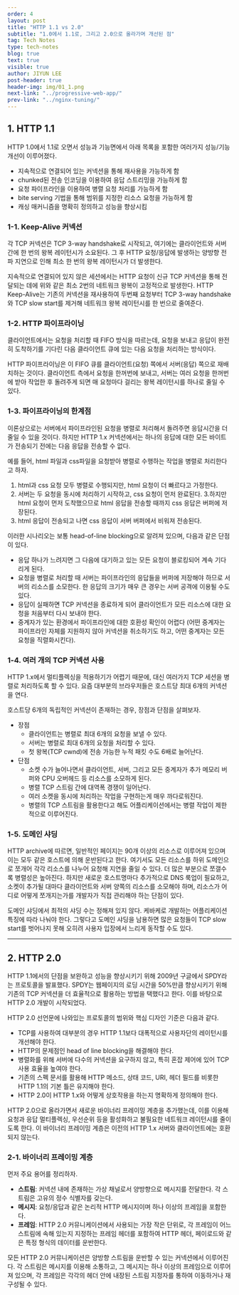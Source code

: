 ```yaml
---
order: 4
layout: post
title: "HTTP 1.1 vs 2.0"
subtitle: "1.0에서 1.1로, 그리고 2.0으로 올라가며 개선된 점"
tag: Tech Notes
type: tech-notes
blog: true
text: true
visible: true
author: JIYUN LEE
post-header: true
header-img: img/01_1.png
next-link: "../progressive-web-app/"
prev-link: "../nginx-tuning/"
---
```


## 1. HTTP 1.1

HTTP 1.0에서 1.1로 오면서 성능과 기능면에서 아래 목록을 포함한 여러가지 성능/기능 개선이 이루어졌다.

- 지속적으로 연결되어 있는 커넥션을 통해 재사용을 가능하게 함
- chunked된 전송 인코딩을 이용하여 응답 스트리밍을 가능하게 함
- 요청 파이프라인을 이용하여 병렬 요청 처리를 가능하게 함
- bite serving 기법을 통해 범위를 지정한 리소스 요청을 가능하게 함
- 캐싱 매커니즘을 명확히 정의하고 성능을 향상시킴

### 1-1. Keep-Alive 커넥션

각 TCP 커넥션은 TCP 3-way handshake로 시작되고, 여기에는 클라이언트와 서버 간에 한 번의 왕복 레이턴시가 소요된다. 그 후 HTTP 요청/응답에 발생하는 양방향 전파 지연으로 인해 최소 한 번의 왕복 레이턴시가 더 발생한다.

지속적으로 연결되어 있지 않은 세션에서는 HTTP 요청이 신규 TCP 커넥션을 통해 전달되는 데에 위와 같은 최소 2번의 네트워크 왕복이 고정적으로 발생한다. HTTP Keep-Alive는 기존의 커넥션을 재사용하여 두번째 요청부터 TCP 3-way handshake와 TCP slow start를 제거해 네트워크 왕복 레이턴시를 한 번으로 줄여준다.

### 1-2. HTTP 파이프라이닝

클라이언트에서는 요청을 처리할 때 FIFO 방식을 따르는데, 요청을 보내고 응답이 완전히 도착하기를 기다린 다음 클라이언트 큐에 있는 다음 요청을 처리하는 방식이다.

HTTP 파이프라이닝은 이 FIFO 큐를 클라이언트(요청) 쪽에서 서버(응답) 쪽으로 재배치하는 것이다. 클라이언트 측에서 요청을 한꺼번에 보내고, 서버는 여러 요청을 한꺼번에 받아 작업한 후 돌려주게 되면 매 요청마다 걸리는 왕복 레이턴시를 하나로 줄일 수 있다.

### 1-3. 파이프라이닝의 한계점

이론상으로는 서버에서 파이프라인된 요청을 병렬로 처리해서 돌려주면 응답시간을 더 줄일 수 있을 것이다. 하지만 HTTP 1.x 커넥션에서는 하나의 응답에 대한 모든 바이트가 전송되기 전에는 다음 응답을 전송할 수 없다.

예를 들어, html 파일과 css파일을 요청받아 병렬로 수행하는 작업을 병렬로 처리한다고 하자.

1. html과 css 요청 모두 병렬로 수행되지만, html 요청이 더 빠르다고 가정한다.
2. 서버는 두 요청을 동시에 처리하기 시작하고, css 요청이 먼저 완료된다.
3.하지만 html 요청이 먼저 도착했으므로 html 응답을 전송할 때까지 css 응답은 버퍼에 저장된다.
4. html 응답이 전송되고 나면 css 응답이 서버 버퍼에서 비워져 전송된다.

이러한 시나리오는 보통 head-of-line blocking으로 알려져 있으며, 다음과 같은 단점이 있다.

- 응답 하나가 느려지면 그 다음에 대기하고 있는 모든 요청이 블로킹되어 계속 기다리게 된다.
- 요청을 병렬로 처리할 때 서버는 파이프라인의 응답들을 버퍼에 저장해야 하므로 서버의 리소스를 소모한다. 한 응답의 크기가 매우 큰 경우는 서버 공격에 이용될 수도 있다.
- 응답이 실패하면 TCP 커넥션을 종료하게 되어 클라이언트가 모든 리소스에 대한 요청을 처음부터 다시 보내야 한다.
- 중계자가 있는 환경에서 파이프라인에 대한 호환성 확인이 어렵다 (어떤 중계자는 파이프라인 자체를 지원하지 않아 커넥션을 취소하기도 하고, 어떤 중계자는 모든 요청을 직렬화시킨다).

### 1-4. 여러 개의 TCP 커넥션 사용

HTTP 1.x에서 멀티플렉싱을 적용하기가 어렵기 때문에, 대신 여러가지 TCP 세션을 병렬로 처리하도록 할 수 있다. 요즘 대부분의 브라우저들은 호스트당 최대 6개의 커넥션을 연다.

호스트당 6개의 독립적인 커넥션이 존재하는 경우, 장점과 단점을 살펴보자.

- 장점
    - 클라이언트는 병렬로 최대 6개의 요청을 보낼 수 있다.
    - 서버는 병렬로 최대 6개의 요청을 처리할 수 있다.
    - 첫 왕복(TCP cwnd)에 전송 가능한 누적 패킷 수도 6배로 늘어난다.
- 단점
    - 소켓 수가 늘어나면서 클라이언트, 서버, 그리고 모든 중계자가 추가 메모리 버퍼와 CPU 오버헤드 등 리소스를 소모하게 된다.
    - 병렬 TCP 스트림 간에 대역폭 경쟁이 일어난다.
    - 여러 소켓을 동시에 처리하는 작업을 구현하는게 매우 까다로워진다.
    - 병렬의 TCP 스트림을 활용한다고 해도 어플리케이션에서는 병렬 작업이 제한적으로 이루어진다.

### 1-5. 도메인 샤딩

HTTP archive에 따르면, 일반적인 페이지는 90개 이상의 리소스로 이루어져 있으며 이는 모두 같은 호스트에 의해 운반된다고 한다. 여기서도 모든 리소스를 하위 도메인으로 쪼개어 각각 리소스를 나누어 요청해 지연을 줄일 수 있다. 더 많은 부분으로 쪼갤수록 병렬성은 높아진다. 하지만 새로운 호스트명마다 추가적으로 DNS 룩업이 필요하고, 소켓이 추가될 대마다 클라이언트와 서버 양쪽의 리소스를 소모해야 하며, 리소스가 어디로 어떻게 쪼개지는가를 개발자가 직접 관리해야 하는 단점이 있다.

도메인 샤딩에서 최적의 샤딩 수는 정해져 있지 않다. 케바케로 개발하는 어플리케이션 특징에 따라 나눠야 한다. 그렇다고 도메인 샤딩을 남용하면 많은 요청들이 TCP slow start를 벗어나지 못해 오히려 사용자 입장에서 느리게 동작할 수도 있다.

---

## 2. HTTP 2.0

HTTP 1.1에서의 단점을 보완하고 성능을 향상시키기 위해 2009년 구글에서 SPDY라는 프로토콜을 발표했다. SPDY는 웹페이지의 로딩 시간을 50%만큼 향상시키기 위해 기존의 TCP 커넥션을 더 효율적으로 활용하는 방법을 택했다고 한다. 이를 바탕으로 HTTP 2.0 개발이 시작되었다.

HTTP 2.0 선언문에 나와있는 프로토콜의 범위와 핵심 디자인 기준은 다음과 같다.

- TCP를 사용하여 대부분의 경우 HTTP 1.1보다 대폭적으로 사용자단의 레이턴시를 개선해야 한다.
- HTTP의 문제점인 head of line blocking을 해결해야 한다.
- 병렬화를 위해 서버에 다수의 커넥션을 요구하지 않고, 특히 혼잡 제어에 있어 TCP 사용 효율을 높여야 한다.
- 기존의 스펙 문서를 활용해 HTTP 메소드, 상태 코드, URI, 헤더 필드를 비롯한 HTTP 1.1의 기본 틀은 유지해야 한다.
- HTTP 2.0이 HTTP 1.x와 어떻게 상호작용을 하는지 명확하게 정의해야 한다.

HTTP 2.0으로 올라가면서 새로운 바이너리 프레이밍 계층을 추가했는데, 이를 이용해 요청과 응답 멀티플렉싱, 우선순위 등을 활성화하고 불필요한 네트워크 레이턴시를 줄이도록 한다. 이 바이너리 프레이밍 계층은 이전의 HTTP 1.x 서버와 클라이언트에는 호환되지 않는다.

### 2-1. 바이너리 프레이밍 계층

먼저 주요 용어를 정리하자.

- **스트림**: 커넥션 내에 존재하는 가상 채널로서 양방향으로 메시지를 전달한다. 각 스트림은 고유의 정수 식별자를 갖는다.
- **메시지**: 요청/응답과 같은 논리적 HTTP 메시지이며 하나 이상의 프레임을 포함한다.
- **프레임**: HTTP 2.0 커뮤니케이션에서 사용되는 가장 작은 단위로, 각 프레임이 어느 스트림에 속해 있는지 지정하는 프레임 헤더를 포함하여 HTTP 헤더, 페이로드와 같은 특정 형식의 데이터를 운반한다.

모든 HTTP 2.0 커뮤니케이션은 양방향 스트림을 운반할 수 있는 커넥션에서 이루어진다. 각 스트림은 메시지를 이용해 소통하고, 그 메시지는 하나 이상의 프레임으로 이루어져 있으며, 각 프레임은 각각의 헤더 안에 내장된 스트림 지정자를 통하여 이동하거나 재구성될 수 있다.